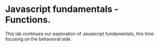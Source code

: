 # Javascript fundamentals - Functions.

This lab continues our exploration of Javascript fundamentals, this time focusing on the behavioral side. 